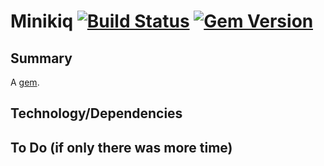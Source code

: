 
Minikiq [![Build Status](https://travis-ci.org/loganmeetsworld/minikiq.svg?branch=master)](https://travis-ci.org/loganmeetsworld/minikiq) [![Gem Version](https://badge.fury.io/rb/minikiq.svg)](https://badge.fury.io/rb/minikiq)
=========

## Summary
A [gem](https://rubygems.org/gems/minikiq).

## Technology/Dependencies

## To Do (if only there was more time)